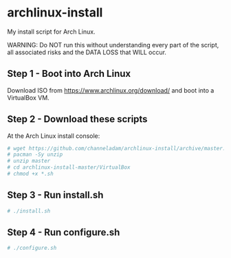 # archlinux-install
My install script for Arch Linux.

WARNING: Do NOT run this without understanding every part of the script, all associated risks and the DATA LOSS that WILL occur.

## Step 1 - Boot into Arch Linux
Download ISO from https://www.archlinux.org/download/ and boot into a VirtualBox VM.

## Step 2 - Download these scripts
At the Arch Linux install console:
``` bash
# wget https://github.com/channeladam/archlinux-install/archive/master.zip
# pacman -Sy unzip
# unzip master
# cd archlinux-install-master/VirtualBox
# chmod +x *.sh
```

## Step 3 - Run install.sh
``` bash
# ./install.sh
```

## Step 4 - Run configure.sh
``` bash
# ./configure.sh
```
